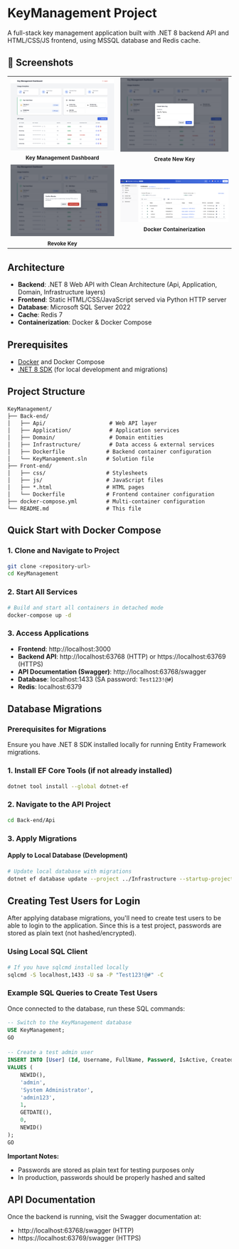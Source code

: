 # KeyManagement Project

A full-stack key management application built with .NET 8 backend API and HTML/CSS/JS frontend, using MSSQL database and Redis cache.

## 📸 Screenshots

<div align="center">
  <table>
    <tr>
      <td align="center">
        <img src="./images/1.png" width="400"/>
        <br/>
        <sub><b>Key Management Dashboard</b></sub>
      </td>
      <td align="center">
        <img src="./images/2.png" width="400"/>
        <br/>
        <sub><b>Create New Key</b></sub>
      </td>
    </tr>
    <tr>
      <td align="center">
        <img src="./images/3.png" width="400"/>
        <br/>
        <sub><b>Revoke Key</b></sub>
      </td>
      <td align="center">
        <img src="./images/4.png" width="400"/>
        <br/>
        <sub><b>Docker Containerization</b></sub>
      </td>
    </tr>
  </table>
</div>

## Architecture

- **Backend**: .NET 8 Web API with Clean Architecture (Api, Application, Domain, Infrastructure layers)
- **Frontend**: Static HTML/CSS/JavaScript served via Python HTTP server
- **Database**: Microsoft SQL Server 2022
- **Cache**: Redis 7
- **Containerization**: Docker & Docker Compose

## Prerequisites

- [Docker](https://www.docker.com/get-started) and Docker Compose
- [.NET 8 SDK](https://dotnet.microsoft.com/download/dotnet/8.0) (for local development and migrations)

## Project Structure

```
KeyManagement/
├── Back-end/
│   ├── Api/                    # Web API layer
│   ├── Application/            # Application services
│   ├── Domain/                 # Domain entities
│   ├── Infrastructure/         # Data access & external services
│   ├── Dockerfile             # Backend container configuration
│   └── KeyManagement.sln      # Solution file
├── Front-end/
│   ├── css/                   # Stylesheets
│   ├── js/                    # JavaScript files
│   ├── *.html                 # HTML pages
│   └── Dockerfile             # Frontend container configuration
├── docker-compose.yml         # Multi-container configuration
└── README.md                  # This file
```

## Quick Start with Docker Compose

### 1. Clone and Navigate to Project
```bash
git clone <repository-url>
cd KeyManagement
```

### 2. Start All Services
```bash
# Build and start all containers in detached mode
docker-compose up -d
```

### 3. Access Applications
- **Frontend**: http://localhost:3000
- **Backend API**: http://localhost:63768 (HTTP) or https://localhost:63769 (HTTPS)
- **API Documentation (Swagger)**: http://localhost:63768/swagger
- **Database**: localhost:1433 (SA password: `Test123!@#`)
- **Redis**: localhost:6379

## Database Migrations

### Prerequisites for Migrations
Ensure you have .NET 8 SDK installed locally for running Entity Framework migrations.

### 1. Install EF Core Tools (if not already installed)
```bash
dotnet tool install --global dotnet-ef
```

### 2. Navigate to the API Project
```bash
cd Back-end/Api
```

### 3. Apply Migrations

#### Apply to Local Database (Development)
```bash
# Update local database with migrations
dotnet ef database update --project ../Infrastructure --startup-project .
```

## Creating Test Users for Login

After applying database migrations, you'll need to create test users to be able to login to the application. Since this is a test project, passwords are stored as plain text (not hashed/encrypted).


### Using Local SQL Client

```bash
# If you have sqlcmd installed locally
sqlcmd -S localhost,1433 -U sa -P "Test123!@#" -C
```

### Example SQL Queries to Create Test Users

Once connected to the database, run these SQL commands:

```sql
-- Switch to the KeyManagement database
USE KeyManagement;
GO

-- Create a test admin user
INSERT INTO [User] (Id, Username, FullName, Password, IsActive, CreatedAt, IsDeleted, TrackUUId)
VALUES (
    NEWID(),
    'admin',
    'System Administrator', 
    'admin123',
    1,
    GETDATE(),
    0,
    NEWID()
);
GO
```

**Important Notes:**
- Passwords are stored as plain text for testing purposes only
- In production, passwords should be properly hashed and salted

## API Documentation

Once the backend is running, visit the Swagger documentation at:
- http://localhost:63768/swagger (HTTP)
- https://localhost:63769/swagger (HTTPS)

